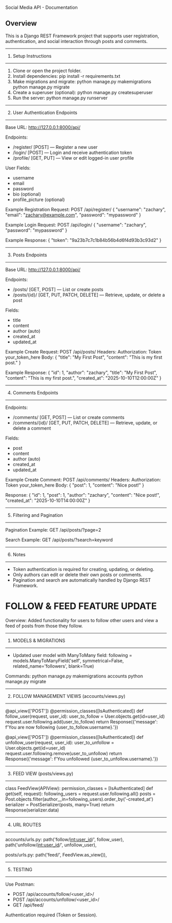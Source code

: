 Social Media API -  Documentation

Overview
--------
This is a Django REST Framework project that supports user registration, authentication, and social interaction through posts and comments.

----------------------------------------------
1. Setup Instructions
----------------------------------------------
1. Clone or open the project folder.
2. Install dependencies:
   pip install -r requirements.txt
3. Make migrations and migrate:
   python manage.py makemigrations
   python manage.py migrate
4. Create a superuser (optional):
   python manage.py createsuperuser
5. Run the server:
   python manage.py runserver

----------------------------------------------
2. User Authentication Endpoints
----------------------------------------------
Base URL: http://127.0.0.1:8000/api/

Endpoints:
- /register/  [POST] — Register a new user
- /login/     [POST] — Login and receive authentication token
- /profile/   [GET, PUT] — View or edit logged-in user profile

User Fields:
- username
- email
- password
- bio (optional)
- profile_picture (optional)

Example Registration Request:
POST /api/register/
{
  "username": "zachary",
  "email": "zachary@example.com",
  "password": "mypassword"
}

Example Login Request:
POST /api/login/
{
  "username": "zachary",
  "password": "mypassword"
}

Example Response:
{
  "token": "9a23b7c7c1b84b56b4d6f4d93b3c93d2"
}

----------------------------------------------
3. Posts Endpoints
----------------------------------------------
Base URL: http://127.0.0.1:8000/api/

Endpoints:
- /posts/ [GET, POST] — List or create posts
- /posts/{id}/ [GET, PUT, PATCH, DELETE] — Retrieve, update, or delete a post

Fields:
- title
- content
- author (auto)
- created_at
- updated_at

Example Create Request:
POST /api/posts/
Headers:
Authorization: Token your_token_here
Body:
{
  "title": "My First Post",
  "content": "This is my first post."
}

Example Response:
{
  "id": 1,
  "author": "zachary",
  "title": "My First Post",
  "content": "This is my first post.",
  "created_at": "2025-10-10T12:00:00Z"
}

----------------------------------------------
4. Comments Endpoints
----------------------------------------------
Endpoints:
- /comments/ [GET, POST] — List or create comments
- /comments/{id}/ [GET, PUT, PATCH, DELETE] — Retrieve, update, or delete a comment

Fields:
- post
- content
- author (auto)
- created_at
- updated_at

Example Create Comment:
POST /api/comments/
Headers:
Authorization: Token your_token_here
Body:
{
  "post": 1,
  "content": "Nice post!"
}

Response:
{
  "id": 1,
  "post": 1,
  "author": "zachary",
  "content": "Nice post!",
  "created_at": "2025-10-10T14:00:00Z"
}

----------------------------------------------
5. Filtering and Pagination
----------------------------------------------
Pagination Example:
GET /api/posts/?page=2

Search Example:
GET /api/posts/?search=keyword

----------------------------------------------
6. Notes
----------------------------------------------
- Token authentication is required for creating, updating, or deleting.
- Only authors can edit or delete their own posts or comments.
- Pagination and search are automatically handled by Django REST Framework.

FOLLOW & FEED FEATURE UPDATE
================================

Overview:
Added functionality for users to follow other users and view a feed of posts from those they follow.

--------------------
1. MODELS & MIGRATIONS
--------------------
- Updated user model with ManyToMany field:
  following = models.ManyToManyField('self', symmetrical=False, related_name='followers', blank=True)

Commands:
python manage.py makemigrations accounts
python manage.py migrate

--------------------
2. FOLLOW MANAGEMENT VIEWS (accounts/views.py)
--------------------
@api_view(['POST'])
@permission_classes([IsAuthenticated])
def follow_user(request, user_id):
    user_to_follow = User.objects.get(id=user_id)
    request.user.following.add(user_to_follow)
    return Response({'message': f'You are now following {user_to_follow.username}.'})

@api_view(['POST'])
@permission_classes([IsAuthenticated])
def unfollow_user(request, user_id):
    user_to_unfollow = User.objects.get(id=user_id)
    request.user.following.remove(user_to_unfollow)
    return Response({'message': f'You unfollowed {user_to_unfollow.username}.'})

--------------------
3. FEED VIEW (posts/views.py)
--------------------
class FeedView(APIView):
    permission_classes = [IsAuthenticated]
    def get(self, request):
        following_users = request.user.following.all()
        posts = Post.objects.filter(author__in=following_users).order_by('-created_at')
        serializer = PostSerializer(posts, many=True)
        return Response(serializer.data)

--------------------
4. URL ROUTES
--------------------
accounts/urls.py:
  path('follow/<int:user_id>/', follow_user),
  path('unfollow/<int:user_id>/', unfollow_user),

posts/urls.py:
  path('feed/', FeedView.as_view()),

--------------------
5. TESTING
--------------------
Use Postman:
- POST /api/accounts/follow/<user_id>/
- POST /api/accounts/unfollow/<user_id>/
- GET /api/feed/

Authentication required (Token or Session).

